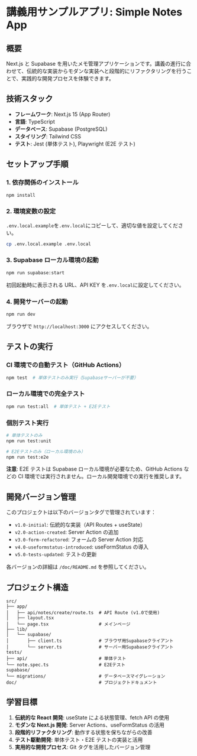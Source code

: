 # 講義用サンプルアプリ: Simple Notes App

## 概要

Next.js と Supabase を用いたメモ管理アプリケーションです。講義の進行に合わせて、伝統的な実装からモダンな実装へと段階的にリファクタリングを行うことで、実践的な開発プロセスを体験できます。

## 技術スタック

- **フレームワーク**: Next.js 15 (App Router)
- **言語**: TypeScript
- **データベース**: Supabase (PostgreSQL)
- **スタイリング**: Tailwind CSS
- **テスト**: Jest (単体テスト), Playwright (E2E テスト)

## セットアップ手順

### 1. 依存関係のインストール

```bash
npm install
```

### 2. 環境変数の設定

`.env.local.example`を`.env.local`にコピーして、適切な値を設定してください。

```bash
cp .env.local.example .env.local
```

### 3. Supabase ローカル環境の起動

```bash
npm run supabase:start
```

初回起動時に表示される URL、API KEY を`.env.local`に設定してください。

### 4. 開発サーバーの起動

```bash
npm run dev
```

ブラウザで `http://localhost:3000` にアクセスしてください。

## テストの実行

### CI 環境での自動テスト（GitHub Actions）

```bash
npm test  # 単体テストのみ実行（Supabaseサーバーが不要）
```

### ローカル環境での完全テスト

```bash
npm run test:all  # 単体テスト + E2Eテスト
```

### 個別テスト実行

```bash
# 単体テストのみ
npm run test:unit

# E2Eテストのみ（ローカル環境のみ）
npm run test:e2e
```

**注意**: E2E テストは Supabase ローカル環境が必要なため、GitHub Actions などの CI 環境では実行されません。ローカル開発環境での実行を推奨します。

## 開発バージョン管理

このプロジェクトは以下のバージョンタグで管理されています：

- `v1.0-initial`: 伝統的な実装（API Routes + useState）
- `v2.0-action-created`: Server Action の追加
- `v3.0-form-refactored`: フォームの Server Action 対応
- `v4.0-useformstatus-introduced`: useFormStatus の導入
- `v5.0-tests-updated`: テストの更新

各バージョンの詳細は `/doc/README.md` を参照してください。

## プロジェクト構造

```text
src/
├── app/
│   ├── api/notes/create/route.ts  # API Route (v1.0で使用)
│   ├── layout.tsx
│   └── page.tsx                   # メインページ
├── lib/
│   └── supabase/
│       ├── client.ts              # ブラウザ用Supabaseクライアント
│       └── server.ts              # サーバー用Supabaseクライアント
tests/
├── api/                           # 単体テスト
└── note.spec.ts                   # E2Eテスト
supabase/
└── migrations/                    # データベースマイグレーション
doc/                               # プロジェクトドキュメント
```

## 学習目標

1. **伝統的な React 開発**: useState による状態管理、fetch API の使用
2. **モダンな Next.js 開発**: Server Actions、useFormStatus の活用
3. **段階的リファクタリング**: 動作する状態を保ちながらの改善
4. **テスト駆動開発**: 単体テスト・E2E テストの実装と活用
5. **実用的な開発プロセス**: Git タグを活用したバージョン管理
